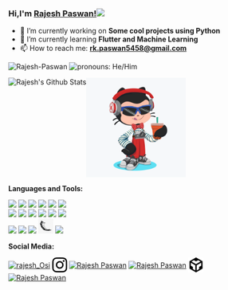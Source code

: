 ### Hi,I'm [ Rajesh Paswan!](https://www.linkedin.com/in/rajeshpaswan)<img src="https://media.giphy.com/media/hvRJCLFzcasrR4ia7z/giphy.gif" width="25px">
- 🔭 I’m currently working on **Some cool projects using Python**
- 🌱 I’m currently learning **Flutter and Machine Learning**
- 📫 How to reach me: **rk.paswan5458@gmail.com** 
<!--Visit Counter & Pronouns -->
<p align="left">
  <img src="https://komarev.com/ghpvc/?username=rajesh545862" alt="Rajesh-Paswan" />
  <img src="https://img.shields.io/badge/Pronouns-He%2FHim-red" alt="pronouns: He/Him" /> 
</p>

<!-- GitHub Stats-->
<img align="left" alt="Rajesh's Github Stats" src="https://github-readme-stats.vercel.app/api?username=rajesh545862&show_icons=true&hide_border=true" />
<!--Octocat Image-->
<p>
  <img  align='center' width="200" src="https://github.com/rajesh545862/rajesh545862/blob/master/octocat.png">
</p>
 
 <!--Top Languages--> 
   <!--img align="" src="https://github-readme-stats.vercel.app/api/top-langs/?username=rajesh545862&layout=compact&theme=radical" />


<!--Languages & Tools-->
**Languages and Tools:**

<code><img height="30" src="https://img.icons8.com/color/48/000000/python.png"></code>
<code><img height="30" src="https://img.icons8.com/color/48/000000/git.png"></code>
<code><img height="30" src="https://img.icons8.com/color/48/000000/html-5.png"></code>
<code><img height="30" src="https://img.icons8.com/color/48/000000/css3.png"></code>
<code><img height="30" src="https://img.icons8.com/color/48/000000/bootstrap.png"></code>
<code><img height="30" src="https://img.icons8.com/color/48/000000/angularjs.png"></code>
</BR>
<code><img height="30" src="https://img.icons8.com/color/48/000000/firebase.png"></code>
<code><img height="35" src="https://img.icons8.com/color/48/000000/nodejs.png"></code>
<code><img height="30" src="https://img.icons8.com/color/48/000000/postgreesql.png"></code>
<code><img height="30" src="https://img.icons8.com/color/48/000000/javascript.png"></code>
<code><img height="30" src="https://img.icons8.com/fluent/50/000000/android-os.png"></code>
<code><img height="30" src="https://img.icons8.com/color/48/000000/docker.png"></code>
<br/>
<code><img height="30" src="https://img.icons8.com/color/48/000000/c-plus-plus-logo.png"></code>
<code><img height="30" src="https://img.icons8.com/cute-clipart/64/000000/react-native.png"></code>
<code><img height="30" src="https://img.icons8.com/color/48/000000/django.png"></code>
<code><img height="30" src="https://github.com/rajesh545862/rajesh545862/blob/master/flsak.png"></code>
<code><img height="30" src="https://img.icons8.com/color/48/000000/flutter.png"></code>



<!--Social Media-->
**Social Media:**


<a href="https://twitter.com/Rajesh_Osi" target="blank"><img align="center" src="https://img.icons8.com/material-rounded/100/000000/twitter.png" alt="rajesh_Osi" height="36" width="36" /></a>
<a href="https://instagram.com/rajesh.codes_" target="blank"><img align="center" src="https://github.com/rajesh545862/rajesh545862/blob/master/instagram.svg" alt="rajesh.codes_" height="30" width="30" /></a>
<a href="https://www.linkedin.com/in/rajeshpaswan" target="blank"><img align="center" src="https://img.icons8.com/android/24/000000/linkedin.png" alt="Rajesh Paswan" height="30" width="30" /></a>
<a href="https://dev.to/rajesh545862" target="blank"><img align="center" src="https://img.icons8.com/windows/32/000000/dev.png" alt="Rajesh Paswan" height="50" width="35" /></a>
<a href="https://codesandbox.io/u/Rajesh%20Paswan" target="blank"><img align="center" src="https://github.com/rajesh545862/rajesh545862/blob/master/codesandbox.png" alt="Rajesh Paswan" height="30" width="30" /></a>
<a href="https://code" target="blank"><img align="center" src="https://img.icons8.com/metro/26/000000/facebook.png" alt="Rajesh Paswan" height="30" width="30" /></a>



<!--  SPOTIFY-->



